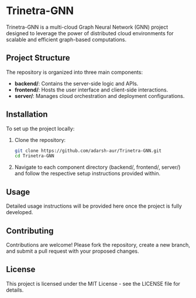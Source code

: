 # Trinetra-GNN

Trinetra-GNN is a multi-cloud Graph Neural Network (GNN) project designed to leverage the power of distributed cloud environments for scalable and efficient graph-based computations.

## Project Structure

The repository is organized into three main components:

- **backend/**: Contains the server-side logic and APIs.
- **frontend/**: Hosts the user interface and client-side interactions.
- **server/**: Manages cloud orchestration and deployment configurations.

## Installation

To set up the project locally:

1. Clone the repository:

   ```bash
   git clone https://github.com/adarsh-aur/Trinetra-GNN.git
   cd Trinetra-GNN

2. Navigate to each component directory (backend/, frontend/, server/) and follow the respective setup instructions provided     within.

## Usage
Detailed usage instructions will be provided here once the project is fully developed.

## Contributing
Contributions are welcome! Please fork the repository, create a new branch, and submit a pull request with your proposed changes.

## License
This project is licensed under the MIT License - see the LICENSE file for details.
